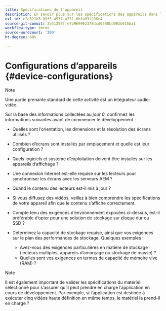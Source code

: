 ```yaml
---
title: Spécifications de l’appareil
description: En savoir plus sur les spécifications des appareils dans le cadre d’AEM Screens.
exl-id: c2e521b3-89f5-4537-a751-0bfa031286c4
source-git-commit: 2a51258ffe7b969962378dcd0558bd001b616ba1
workflow-type: tm+mt
source-wordcount: '209'
ht-degree: 69%

---
```


# Configurations d’appareils {#device-configurations}

>[!NOTE]
>
>Une partie prenante standard de cette activité est un intégrateur audio-vidéo.

Sur la base des informations collectées au *jour 0*, confirmez les informations suivantes avant de commencer le développement :

* Quelles sont l’orientation, les dimensions et la résolution des écrans utilisés ?

* Combien d’écrans sont installés par emplacement et quelle est leur configuration ?

* Quels logiciels et système d’exploitation doivent être installés sur les appareils d’affichage ?

* Une connexion Internet est-elle requise sur les lecteurs pour synchroniser les écrans avec les serveurs AEM ?

* Quand le contenu des lecteurs est-il mis à jour ?

* Si vous diffusez des vidéos, veillez à bien comprendre les spécifications de votre appareil afin que le contenu s’affiche correctement.

* Compte tenu des exigences d’environnement exposées ci-dessus, est-il préférable d’opter pour une solution de stockage sur disque dur ou SSD ?

* Déterminez la capacité de stockage requise, ainsi que vos exigences sur le plan des performances de stockage. Quelques exemples :
   * Avez-vous des exigences particulières en matière de stockage (lecteurs multiples, appareils d’amorçage ou stockage de masse) ?
   * Quelles sont vos exigences en termes de capacité de mémoire vive (RAM) ?


>[!NOTE]
>
>Il est également important de valider les spécifications du matériel sélectionné pour s’assurer qu’il peut prendre en charge l’application en cours de développement. Par exemple, si l’application est destinée à exécuter cinq vidéos haute définition en même temps, le matériel la prend-il en charge ?
